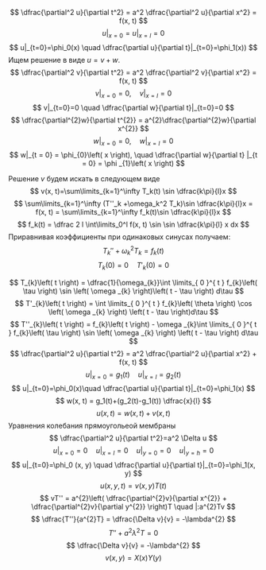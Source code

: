 $$
\dfrac{\partial^2 u}{\partial t^2} = a^2 \dfrac{\partial^2 u}{\partial x^2} = f(x, t)
$$
$$
u|_{x=0}=u|_{x=l} = 0
$$
$$
u|_{t=0}=\phi_0(x) \quad \dfrac{\partial u}{\partial t}|_{t=0}=\phi_1(x))
$$
Ищем решение в виде $u=v+w$.
$$
\dfrac{\partial^2 v}{\partial t^2} = a^2 \dfrac{\partial^2 v}{\partial x^2} = f(x, t)
$$
$$
v|_{x=0}=0,\quad   v|_{x=l} = 0
$$
$$
v|_{t=0}=0 \quad \dfrac{\partial w}{\partial t}|_{t=0}=0
$$
$$
\dfrac{\partial^{2}w}{\partial t^{2}} = a^{2}\dfrac{\partial^{2}w}{\partial x^{2}}
$$
$$
w |_{x = 0} = 0, \quad w|_{x = l} = 0
$$
$$
w|_{t = 0} = \phi_{0}\left( x \right), \quad \dfrac{\partial w}{\partial t} |_{t = 0} =  \phi _{1}\left( x \right)  
$$

Решение $v$ будем искать в следующем виде
$$
v(x, t)=\sum\limits_{k=1}^\infty T_k(t) \sin \dfrac{k\pi}{l}x
$$
$$
\sum\limits_{k=1}^\infty (T''_k +\omega_k^2 T_k)\sin \dfrac{k\pi}{l}x = f(x, t) = \sum\limits_{k=1}^\infty f_k(t)\sin \dfrac{k\pi}{l}x
$$
$$
f_k(t) = \dfrac 2 l \int\limits_0^l f(x, t) \sin \sin \dfrac{k\pi}{l} x dx
$$
Приравнивая коэффициенты при одинаковых синусах получаем:
$$
T_k '' + \omega^2_k T_k=f_k(t)
$$
$$
T_k(0)=0\quad T'_k(0)=0
$$

$$
T_{k}\left( t \right)  = \dfrac{1}{\omega_{k}}\int \limits_{ 0 }^{ t } f_{k}\left( \tau \right) \sin \left( \omega _{k} \right)\left( t - \tau \right) d\tau
$$
$$
T'_{k}\left( t \right)  = \int \limits_{ 0 }^{ t } f_{k}\left( \theta \right) \cos \left( \omega _{k} \right) \left( t - \tau \right)d\tau 
$$
$$
T''_{k}\left( t \right)  = f_{k}\left( t \right) - \omega _{k}\int \limits_{ 0 }^{ t } f_{k}\left( \tau \right)  \sin \left( \omega _{k} \right) \left( t - \tau \right) d\tau
$$
$$
\dfrac{\partial^2 u}{\partial t^2} = a^2 \dfrac{\partial^2 u}{\partial x^2} + f(x, t)
$$
$$
u|_{x=0}=g_1(t) \quad u|_{x=l} = g_2(t)
$$
$$
u|_{t=0}=\phi_0(x)\quad \dfrac{\partial u}{\partial t}|_{t=0}=\phi_1(x)
$$
$$
w(x, t) = g_1(t)+(g_2(t)-g_1(t)) \dfrac{x}{l}
$$
$$
u(x, t)=w(x, t)+v(x, t)
$$
Уравнения колебания прямоугольеой мембраны
$$
\dfrac{\partial^2 u}{\partial t^2}=a^2 \Delta u
$$
$$
u|_{x=0}=0 \quad u|_{x=l}=0\quad u|_{y=0}=0 \quad u|_{y=h}=0
$$
$$
u|_{t=0}=\phi_0 (x, y) \quad \dfrac{\partial u}{\partial t}|_{t=0}=\phi_1(x, y)
$$
$$
u\left( x, y, t \right)  = v\left( x, y \right)  T\left( t \right)
$$
$$
vT'' = a^{2}\left( \dfrac{\partial^{2}v}{\partial x^{2}} + \dfrac{\partial^{2}v}{\partial y^{2}} \right)T  \quad |:a^{2}Tv 
$$
$$
\dfrac{T''}{a^{2}T} = \dfrac{\Delta v}{v} = -\lambda^{2}
$$
$$
T'' + a^{2}\lambda^{2}T = 0
$$
$$
\dfrac{\Delta v}{v} = -\lambda^{2}
$$ $$
v\left( x, y \right) = X\left( x \right) Y\left( y \right) 
$$